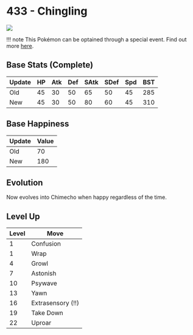 # 433 - Chingling
![][433]

!!! note
    This Pokémon can be optained through a special event. Find out more [here](../../../special_events/#baby-pokemon-egg-gift).

## Base Stats (Complete)

Update | HP | Atk | Def | SAtk | SDef | Spd | BST
---    | ---| --- | --- | ---  | ---  | --- | ---
Old    | 45 |  30 |  50 |  65  |  50  |  45  |  285
New    | 45 |  30 |  50 |  80  |  60  |  45  |  310

## Base Happiness

Update | Value
---    | ---
Old    | 70
New    | 180

## Evolution
Now evolves into Chimecho when happy regardless of the time.

## Level Up

Level | Move
---   | ---
  1   | Confusion
  1   | Wrap
  4   | Growl
  7   | Astonish
 10   | Psywave
 13   | Yawn
 16   | Extrasensory (!!)
 19   | Take Down
 22   | Uproar



[433]: ../img/pokemon/433.png
